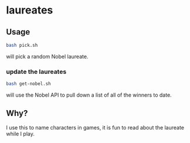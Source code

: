 # laureates
## Usage
```bash
bash pick.sh
```

will pick a random Nobel laureate.

### update the laureates

```bash
bash get-nobel.sh
```

will use the Nobel API to pull down a list of all of the winners to date.

## Why?
I use this to name characters in games, it is fun to read about the laureate while I play.
